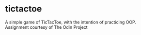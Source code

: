 # tictactoe
A simple game of TicTacToe, with the intention of practicing OOP. Assignment courtesy of The Odin Project
